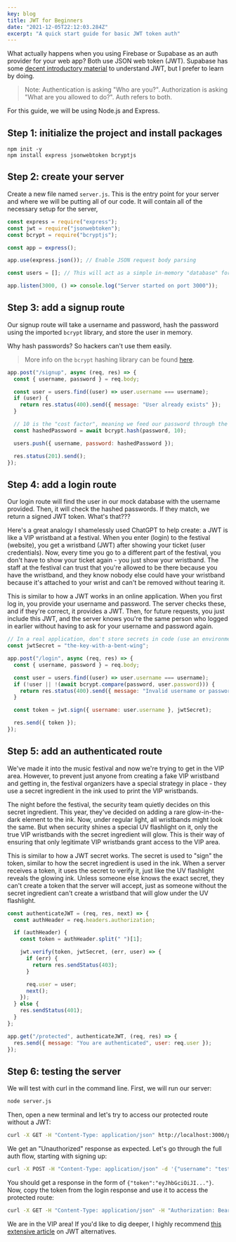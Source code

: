 ```yaml
---
key: blog
title: JWT for Beginners
date: "2021-12-05T22:12:03.284Z"
excerpt: "A quick start guide for basic JWT token auth"
---
```


What actually happens when you using Firebase or Supabase as an auth provider for your web app? Both use JSON web token (JWT). Supabase has some [decent introductory material](https://supabase.com/docs/learn/auth-deep-dive/auth-deep-dive-jwts) to understand JWT, but I prefer to learn by doing.

> Note: Authentication is asking "Who are you?". Authorization is asking "What are you allowed to do?". Auth refers to both.

For this guide, we will be using Node.js and Express.

## Step 1: initialize the project and install packages

```
npm init -y
npm install express jsonwebtoken bcryptjs
```

## Step 2: create your server

Create a new file named `server.js`. This is the entry point for your server and where we will be putting all of our code. It will contain all of the necessary setup for the server,

```js
const express = require("express");
const jwt = require("jsonwebtoken");
const bcrypt = require("bcryptjs");

const app = express();

app.use(express.json()); // Enable JSON request body parsing

const users = []; // This will act as a simple in-memory "database" for this tutorial

app.listen(3000, () => console.log("Server started on port 3000"));
```

## Step 3: add a signup route

Our signup route will take a username and password, hash the password using the imported `bcrypt` library, and store the user in memory.

Why hash passwords? So hackers can't use them easily.

> More info on the `bcrypt` hashing library can be found [here](https://auth0.com/blog/hashing-in-action-understanding-bcrypt/).

```js
app.post("/signup", async (req, res) => {
  const { username, password } = req.body;

  const user = users.find((user) => user.username === username);
  if (user) {
    return res.status(400).send({ message: "User already exists" });
  }

  // 10 is the "cost factor", meaning we feed our password through the hashing algorithm 2^10 times
  const hashedPassword = await bcrypt.hash(password, 10);

  users.push({ username, password: hashedPassword });

  res.status(201).send();
});
```

## Step 4: add a login route

Our login route will find the user in our mock database with the username provided. Then, it will check the hashed passwords. If they match, we return a signed JWT token. What's that???

Here's a great analogy I shamelessly used ChatGPT to help create: a JWT is like a VIP wristband at a festival. When you enter (login) to the festival (website), you get a wristband (JWT) after showing your ticket (user credentials). Now, every time you go to a different part of the festival, you don't have to show your ticket again - you just show your wristband. The staff at the festival can trust that you're allowed to be there because you have the wristband, and they know nobody else could have your wristband because it's attached to your wrist and can't be removed without tearing it.

This is similar to how a JWT works in an online application. When you first log in, you provide your username and password. The server checks these, and if they're correct, it provides a JWT. Then, for future requests, you just include this JWT, and the server knows you're the same person who logged in earlier without having to ask for your username and password again.

```js
// In a real application, don't store secrets in code (use an environment variable instead)
const jwtSecret = "the-key-with-a-bent-wing";

app.post("/login", async (req, res) => {
  const { username, password } = req.body;

  const user = users.find((user) => user.username === username);
  if (!user || !(await bcrypt.compare(password, user.password))) {
    return res.status(400).send({ message: "Invalid username or password" });
  }

  const token = jwt.sign({ username: user.username }, jwtSecret);

  res.send({ token });
});
```

## Step 5: add an authenticated route

We've made it into the music festival and now we're trying to get in the VIP area. However, to prevent just anyone from creating a fake VIP wristband and getting in, the festival organizers have a special strategy in place - they use a secret ingredient in the ink used to print the VIP wristbands.

The night before the festival, the security team quietly decides on this secret ingredient. This year, they've decided on adding a rare glow-in-the-dark element to the ink. Now, under regular light, all wristbands might look the same. But when security shines a special UV flashlight on it, only the true VIP wristbands with the secret ingredient will glow. This is their way of ensuring that only legitimate VIP wristbands grant access to the VIP area.

This is similar to how a JWT secret works. The secret is used to "sign" the token, similar to how the secret ingredient is used in the ink. When a server receives a token, it uses the secret to verify it, just like the UV flashlight reveals the glowing ink. Unless someone else knows the exact secret, they can't create a token that the server will accept, just as someone without the secret ingredient can't create a wristband that will glow under the UV flashlight.

```js
const authenticateJWT = (req, res, next) => {
  const authHeader = req.headers.authorization;

  if (authHeader) {
    const token = authHeader.split(" ")[1];

    jwt.verify(token, jwtSecret, (err, user) => {
      if (err) {
        return res.sendStatus(403);
      }

      req.user = user;
      next();
    });
  } else {
    res.sendStatus(401);
  }
};

app.get("/protected", authenticateJWT, (req, res) => {
  res.send({ message: "You are authenticated", user: req.user });
});
```

## Step 6: testing the server

We will test with curl in the command line. First, we will run our server:

```bash
node server.js
```

Then, open a new terminal and let's try to access our protected route without a JWT:

```bash
curl -X GET -H "Content-Type: application/json" http://localhost:3000/protected
```

We get an "Unauthorized" response as expected. Let's go through the full auth flow, starting with signing up:

```bash
curl -X POST -H "Content-Type: application/json" -d '{"username": "testuser", "password": "testpassword"}' http://localhost:3000/signup
```

You should get a response in the form of `{"token":"eyJhbGciOiJI..."}`. Now, copy the token from the login response and use it to access the protected route:

```bash
curl -X GET -H "Content-Type: application/json" -H "Authorization: Bearer eyJhbGciOiJI..." http://localhost:3003/protected
```

We are in the VIP area! If you'd like to dig deeper, I highly recommend [this extensive article](https://www.scottbrady91.com/jose/alternatives-to-jwts) on JWT alternatives.

